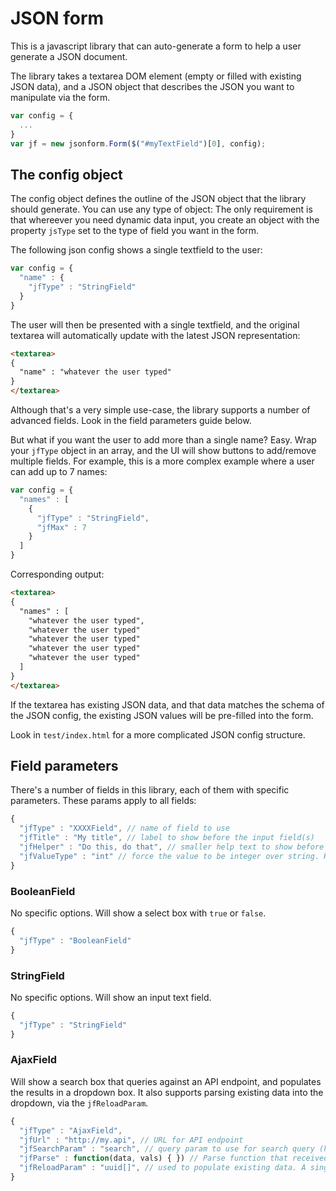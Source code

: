 # JSON form

This is a javascript library that can auto-generate a form to help a user generate a JSON document.

The library takes a textarea DOM element (empty or filled with existing JSON data), and a JSON object that describes the JSON you want to manipulate via the form.

```js
var config = {
  ...      
}
var jf = new jsonform.Form($("#myTextField")[0], config);
```

## The config object

The config object defines the outline of the JSON object that the library should generate. You can use any type of object: The only requirement is that whereever you need dynamic data input, you create an object with the property `jsType` set to the type of field you want in the form.

The following json config shows a single textfield to the user:

```js
var config = {
  "name" : {
    "jfType" : "StringField"
  }    
}
```

The user will then be presented with a single textfield, and the original textarea will automatically update with the latest JSON representation:

```html
<textarea>
{
  "name" : "whatever the user typed"
}
</textarea>
```

Although that's a very simple use-case, the library supports a number of advanced fields. Look in the field parameters guide below.

But what if you want the user to add more than a single name? Easy. Wrap your `jfType` object in an array, and the UI will show buttons to add/remove multiple fields. For example, this is a more complex example where a user can add up to 7 names:

```js
var config = {
  "names" : [
    {
      "jfType" : "StringField",
      "jfMax" : 7
    }
  ]    
}
```

Corresponding output:

```html
<textarea>
{
  "names" : [
    "whatever the user typed",
    "whatever the user typed"
    "whatever the user typed"
    "whatever the user typed"
    "whatever the user typed"
  ]
}
</textarea>
```

If the textarea has existing JSON data, and that data matches the schema of the JSON config, the existing JSON values will be pre-filled into the form.

Look in `test/index.html` for a more complicated JSON config structure.

## Field parameters

There's a number of fields in this library, each of them with specific parameters. These params apply to all fields:

```js
{
  "jfType" : "XXXXField", // name of field to use
  "jfTitle" : "My title", // label to show before the input field(s)
  "jfHelper" : "Do this, do that", // smaller help text to show before the input field(s)
  "jfValueType" : "int" // force the value to be integer over string. Helpful for text input, etc.
}
```

### BooleanField

No specific options. Will show a select box with `true` or `false`.

```js
{
  "jfType" : "BooleanField"
}
```

### StringField

No specific options. Will show an input text field.

```js
{
  "jfType" : "StringField"
}
```

### AjaxField

Will show a search box that queries against an API endpoint, and populates the results in a dropdown box. It also supports parsing existing data into the dropdown, via the `jfReloadParam`.

```js
{
  "jfType" : "AjaxField",
  "jfUrl" : "http://my.api", // URL for API endpoint
  "jfSearchParam" : "search", // query param to use for search query (http://my.api?search=QUERY)
  "jfParse" : function(data, vals) { }) // Parse function that received the API response, and should return an array of [value, label] for the select box. Takes an optional parameter with single values from existing JSON, to use for sorting. Look in test/index.html for an example. 
  "jfReloadParam" : "uuid[]", // used to populate existing data. A single request will be made with all values set to this array param, and the parse function will be used to populate the fields from the response. Look in test/index.html for an example.
}
```



